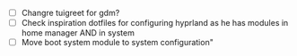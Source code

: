 - [ ] Changre tuigreet for gdm?
- [ ] Check inspiration dotfiles for configuring hyprland as he has modules in home manager AND in system 
- [ ] Move boot system module to system configuration"